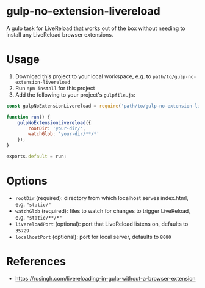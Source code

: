 # gulp-no-extension-livereload
A gulp task for LiveReload that works out of the box without needing to install any LiveReload browser extensions.

# Usage

1. Download this project to your local workspace, e.g. to `path/to/gulp-no-extension-livereload`
1. Run `npm install` for this project
1. Add the following to your project's `gulpfile.js`:

```javascript
const gulpNoExtensionLivereload = require('path/to/gulp-no-extension-livereload');

function run() {
    gulpNoExtensionLivereload({
        rootDir: 'your-dir/',
        watchGlob: 'your-dir/**/*'
    });
}

exports.default = run;
```

# Options

* `rootDir` (required): directory from which localhost serves index.html, e.g. `"static/"`
* `watchGlob` (required): files to watch for changes to trigger LiveReload, e.g. `"static/**/*"`
* `livereloadPort` (optional): port that LiveReload listens on, defaults to `35729`
* `localhostPort` (optional): port for local server, defaults to `8080`

# References
* https://rusingh.com/livereloading-in-gulp-without-a-browser-extension
